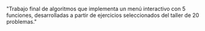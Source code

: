 "Trabajo final de algoritmos que implementa un menú interactivo con 5 funciones, desarrolladas a partir de ejercicios seleccionados del taller de 20 problemas."